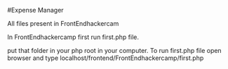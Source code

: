 #Expense Manager

All files present in  FrontEndhackercam

In FrontEndhackercamp first run first.php file.

put that folder in your php root in your computer.
To run first.php file open browser and type localhost/frontend/FrontEndhackercamp/first.php
